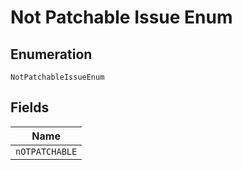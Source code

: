 
# Not Patchable Issue Enum

## Enumeration

`NotPatchableIssueEnum`

## Fields

| Name |
|  --- |
| `nOTPATCHABLE` |

